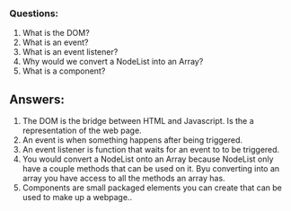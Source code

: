 ### Questions:

1.  What is the DOM?
2.  What is an event?
3.  What is an event listener?
4.  Why would we convert a NodeList into an Array?
5.  What is a component?

## Answers:

1.  The DOM is the bridge between HTML and Javascript. Is the a representation of the web page.
2.  An event is when something happens after being triggered.
3.  An event listener is function that waits for an event to to be triggered.
4.  You would convert a NodeList onto an Array because NodeList only have a couple methods that can be used on it. Byu converting into an array you have access to all the methods an array has.
5.  Components are small packaged elements you can create that can be used to make up a webpage..
